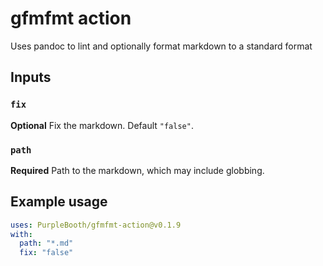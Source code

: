 # gfmfmt action

Uses pandoc to lint and optionally format markdown to a standard format

## Inputs

### `fix`

**Optional** Fix the markdown. Default `"false"`.

### `path`

**Required** Path to the markdown, which may include globbing.

## Example usage

``` yaml
uses: PurpleBooth/gfmfmt-action@v0.1.9
with:
  path: "*.md"
  fix: "false"
```
